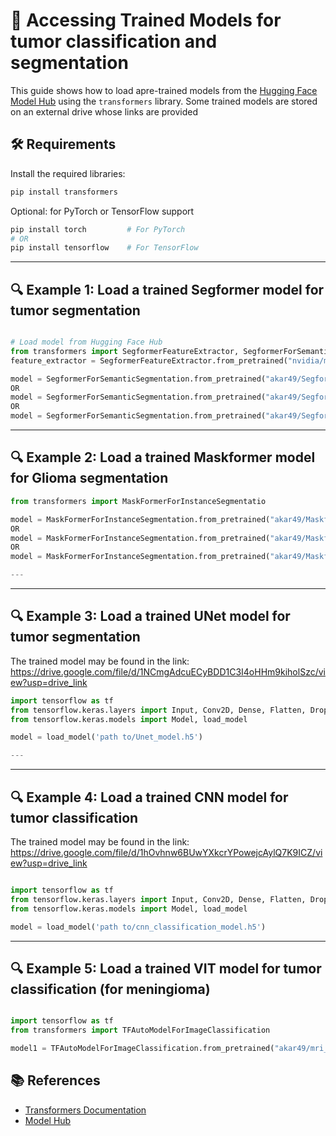 
# 🤗 Accessing Trained Models for tumor classification and segmentation

This guide shows how to load apre-trained models from the [Hugging Face Model Hub](https://huggingface.co/models) using the `transformers` library. Some trained models are stored on an external drive whose links are provided

## 🛠️ Requirements

Install the required libraries:

```bash
pip install transformers
```

Optional: for PyTorch or TensorFlow support

```bash
pip install torch         # For PyTorch
# OR
pip install tensorflow    # For TensorFlow
```

---

## 🔍 Example 1: Load a trained Segformer model for tumor segmentation

```python

# Load model from Hugging Face Hub
from transformers import SegformerFeatureExtractor, SegformerForSemanticSegmentation
feature_extractor = SegformerFeatureExtractor.from_pretrained("nvidia/mit-b0")

model = SegformerForSemanticSegmentation.from_pretrained("akar49/Segformer-pytorch_meningioma_Jun25")
OR
model = SegformerForSemanticSegmentation.from_pretrained("akar49/Segformer-pytorch_pituitary_Jun25")
OR
model = SegformerForSemanticSegmentation.from_pretrained("akar49/Segformer-pytorch_glioma_Jun25")

```

---

## 🔍 Example 2: Load a trained Maskformer model for Glioma segmentation

```python
from transformers import MaskFormerForInstanceSegmentatio

model = MaskFormerForInstanceSegmentation.from_pretrained("akar49/Maskformer-MRI_meningiomaJun25")
OR
model = MaskFormerForInstanceSegmentation.from_pretrained("akar49/Maskformer-MRI_gliomaJun25")
OR
model = MaskFormerForInstanceSegmentation.from_pretrained("akar49/Maskformer-MRI_pituitaryJun25")

---

```

---

## 🔍 Example 3: Load a trained UNet model for tumor segmentation

The trained model may be found in the link: https://drive.google.com/file/d/1NCmgAdcuECyBDD1C3I4oHHm9kiholSzc/view?usp=drive_link

```python
import tensorflow as tf
from tensorflow.keras.layers import Input, Conv2D, Dense, Flatten, Dropout, MaxPooling2D, BatchNormalization
from tensorflow.keras.models import Model, load_model

model = load_model('path to/Unet_model.h5')

---

```

---

## 🔍 Example 4: Load a trained CNN  model for tumor classification 
The trained model may be found in the link: https://drive.google.com/file/d/1hOvhnw6BUwYXkcrYPowejcAylQ7K9ICZ/view?usp=drive_link 

```python

import tensorflow as tf
from tensorflow.keras.layers import Input, Conv2D, Dense, Flatten, Dropout, MaxPooling2D, BatchNormalization
from tensorflow.keras.models import Model, load_model

model = load_model('path to/cnn_classification_model.h5')

```

---

## 🔍 Example 5: Load a trained VIT  model for tumor classification (for meningioma)

```python

import tensorflow as tf
from transformers import TFAutoModelForImageClassification

model1 = TFAutoModelForImageClassification.from_pretrained("akar49/mri_classifier")

```

## 📚 References

- [Transformers Documentation](https://huggingface.co/docs/transformers)
- [Model Hub](https://huggingface.co/models)

